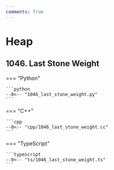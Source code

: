 ```yaml
---
comments: True
---
```


# Heap

## 1046. Last Stone Weight

=== "Python"

    ```python
    --8<-- "1046_last_stone_weight.py"
    ```

=== "C++"

    ```cpp
    --8<-- "cpp/1046_last_stone_weight.cc"
    ```

=== "TypeScript"

    ```typescript
    --8<-- "ts/1046_last_stone_weight.ts"
    ```
